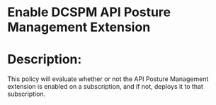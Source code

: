 # Enable DCSPM API Posture Management Extension

# Description: 
This policy will evaluate whether or not the API Posture Management extension is enabled on a subscription, and if not, deploys it to that subscription.  
